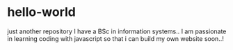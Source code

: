 # hello-world
just another repository
I have a BSc in information systems.. I am passionate in learning coding with javascript so that i can build my own website soon..!
